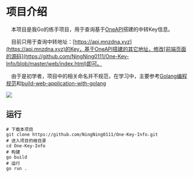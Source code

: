 # 项目介绍

&emsp;本项目是我Go的练手项目，用于查询基于[OneAPI](https://github.com/songquanpeng/one-api/)搭建的中转Key信息。

&emsp;目前只用于查询中转地址：[https://api.mnzdna.xyz](https://api.mnzdna.xyz)的Key，基于OneAPI搭建的其它地址，修改[前端页面的源码](https://github.com/NingNing0111/One-Key-Info/blob/master/web/index.html)即可。

&emsp;由于是初学者，项目中的相关命名并不规范，在学习中，主要参考[Golang编程规范](https://makeoptim.com/golang/standards/project-layout)和[build-web-application-with-golang](https://github.com/astaxie/build-web-application-with-golang)

![](https://pgthinker.me/wp-content/uploads/2023/09/DGWGHZJULD3TE63VY.png)

## 运行

```
# 下载本项目
git clone https://github.com/NingNing0111/One-Key-Info.git
# 进入项目的根目录
cd One-Key-Info
# 构建
go build
# 运行
go run .
```








